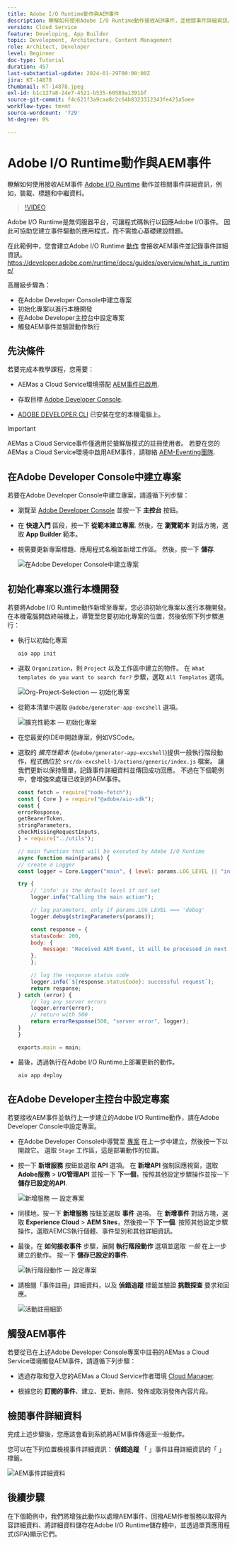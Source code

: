 ```yaml
---
title: Adobe I/O Runtime動作與AEM事件
description: 瞭解如何使用Adobe I/O Runtime動作接收AEM事件，並檢閱事件詳細資訊，例如裝載、標題和中繼資料。
version: Cloud Service
feature: Developing, App Builder
topic: Development, Architecture, Content Management
role: Architect, Developer
level: Beginner
doc-type: Tutorial
duration: 457
last-substantial-update: 2024-01-29T00:00:00Z
jira: KT-14878
thumbnail: KT-14878.jpeg
exl-id: b1c127a8-24e7-4521-b535-60589a1391bf
source-git-commit: f4c621f3a9caa8c2c64b8323312343fe421a5aee
workflow-type: tm+mt
source-wordcount: '729'
ht-degree: 0%

---
```


# Adobe I/O Runtime動作與AEM事件

瞭解如何使用接收AEM事件 [Adobe I/O Runtime](https://developer.adobe.com/runtime/docs/guides/overview/what_is_runtime/) 動作並檢閱事件詳細資訊，例如，裝載、標題和中繼資料。

>[!VIDEO](https://video.tv.adobe.com/v/3427053?quality=12&learn=on)

Adobe I/O Runtime是無伺服器平台，可讓程式碼執行以回應Adobe I/O事件。 因此可協助您建立事件驅動的應用程式，而不需擔心基礎建設問題。

在此範例中，您會建立Adobe I/O Runtime [動作](https://developer.adobe.com/runtime/docs/guides/using/creating_actions/) 會接收AEM事件並記錄事件詳細資訊。
https://developer.adobe.com/runtime/docs/guides/overview/what_is_runtime/

高層級步驟為：

- 在Adobe Developer Console中建立專案
- 初始化專案以進行本機開發
- 在Adobe Developer主控台中設定專案
- 觸發AEM事件並驗證動作執行

## 先決條件

若要完成本教學課程，您需要：

- AEMas a Cloud Service環境搭配 [AEM事件已啟用](https://developer.adobe.com/experience-cloud/experience-manager-apis/guides/events/#enable-aem-events-on-your-aem-cloud-service-environment).

- 存取目標 [Adobe Developer Console](https://developer.adobe.com/developer-console/docs/guides/getting-started/).

- [ADOBE DEVELOPER CLI](https://developer.adobe.com/runtime/docs/guides/tools/cli_install/) 已安裝在您的本機電腦上。

>[!IMPORTANT]
>
>AEMas a Cloud Service事件僅適用於搶鮮版模式的註冊使用者。 若要在您的AEMas a Cloud Service環境中啟用AEM事件，請聯絡 [AEM-Eventing團隊](mailto:grp-aem-events@adobe.com).

## 在Adobe Developer Console中建立專案

若要在Adobe Developer Console中建立專案，請遵循下列步驟：

- 瀏覽至 [Adobe Developer Console](https://developer.adobe.com/) 並按一下 **主控台** 按鈕。

- 在 **快速入門** 區段，按一下 **從範本建立專案**. 然後，在 **瀏覽範本** 對話方塊，選取 **App Builder** 範本。

- 視需要更新專案標題、應用程式名稱並新增工作區。 然後，按一下 **儲存**.

  ![在Adobe Developer Console中建立專案](../assets/examples/runtime-action/create-project.png)


## 初始化專案以進行本機開發

若要將Adobe I/O Runtime動作新增至專案，您必須初始化專案以進行本機開發。 在本機電腦開啟終端機上，導覽至您要初始化專案的位置，然後依照下列步驟進行：

- 執行以初始化專案

  ```bash
  aio app init
  ```

- 選取 `Organization`，則 `Project` 以及工作區中建立的物件。 在 `What templates do you want to search for?` 步驟，選取 `All Templates` 選項。

  ![Org-Project-Selection — 初始化專案](../assets/examples/runtime-action/all-templates.png)

- 從範本清單中選取 `@adobe/generator-app-excshell` 選項。

  ![擴充性範本 — 初始化專案](../assets/examples/runtime-action/extensibility-template.png)

- 在您最愛的IDE中開啟專案，例如VSCode。

- 選取的 _擴充性範本_ (`@adobe/generator-app-excshell`)提供一般執行階段動作，程式碼位於 `src/dx-excshell-1/actions/generic/index.js` 檔案。 讓我們更新以保持簡單，記錄事件詳細資料並傳回成功回應。 不過在下個範例中，會增強來處理已收到的AEM事件。

  ```javascript
  const fetch = require("node-fetch");
  const { Core } = require("@adobe/aio-sdk");
  const {
  errorResponse,
  getBearerToken,
  stringParameters,
  checkMissingRequestInputs,
  } = require("../utils");
  
  // main function that will be executed by Adobe I/O Runtime
  async function main(params) {
  // create a Logger
  const logger = Core.Logger("main", { level: params.LOG_LEVEL || "info" });
  
  try {
      // 'info' is the default level if not set
      logger.info("Calling the main action");
  
      // log parameters, only if params.LOG_LEVEL === 'debug'
      logger.debug(stringParameters(params));
  
      const response = {
      statusCode: 200,
      body: {
          message: "Received AEM Event, it will be processed in next example",
      },
      };
  
      // log the response status code
      logger.info(`${response.statusCode}: successful request`);
      return response;
  } catch (error) {
      // log any server errors
      logger.error(error);
      // return with 500
      return errorResponse(500, "server error", logger);
  }
  }
  
  exports.main = main;
  ```

- 最後，透過執行在Adobe I/O Runtime上部署更新的動作。

  ```bash
  aio app deploy
  ```

## 在Adobe Developer主控台中設定專案

若要接收AEM事件並執行上一步建立的Adobe I/O Runtime動作，請在Adobe Developer Console中設定專案。

- 在Adobe Developer Console中導覽至 [專案](https://developer.adobe.com/console/projects) 在上一步中建立，然後按一下以開啟它。 選取 `Stage` 工作區，這是部署動作的位置。

- 按一下 **新增服務** 按鈕並選取 **API** 選項。 在 **新增API** 強制回應視窗，選取 **Adobe服務** > **I/O管理API** 並按一下 **下一個**，按照其他設定步驟操作並按一下 **儲存已設定的API**.

  ![新增服務 — 設定專案](../assets/examples/runtime-action/add-io-management-api.png)

- 同樣地，按一下 **新增服務** 按鈕並選取 **事件** 選項。 在 **新增事件** 對話方塊，選取 **Experience Cloud** > **AEM Sites**，然後按一下 **下一個**. 按照其他設定步驟操作，選取AEMCS執行個體、事件型別和其他詳細資訊。

- 最後，在 **如何接收事件** 步驟，展開 **執行階段動作** 選項並選取 _一般_ 在上一步建立的動作。 按一下 **儲存已設定的事件**.

  ![執行階段動作 — 設定專案 ](../assets/examples/runtime-action/select-runtime-action.png)

- 請檢閱「事件註冊」詳細資料，以及 **偵錯追蹤** 標籤並驗證 **挑戰探查** 要求和回應。

  ![活動註冊細節](../assets/examples/runtime-action/debug-tracing-challenge-probe.png)


## 觸發AEM事件

若要從已在上述Adobe Developer Console專案中註冊的AEMas a Cloud Service環境觸發AEM事件，請遵循下列步驟：

- 透過存取和登入您的AEMas a Cloud Service作者環境 [Cloud Manager](https://my.cloudmanager.adobe.com/).

- 根據您的 **訂閱的事件**、建立、更新、刪除、發佈或取消發佈內容片段。

## 檢閱事件詳細資料

完成上述步驟後，您應該會看到系統將AEM事件傳遞至一般動作。

您可以在下列位置檢視事件詳細資訊： **偵錯追蹤** 「 」事件註冊詳細資訊的「 」標籤。

![AEM事件詳細資料](../assets/examples/runtime-action/aem-event-details.png)


## 後續步驟

在下個範例中，我們將增強此動作以處理AEM事件、回撥AEM作者服務以取得內容詳細資料、將詳細資料儲存在Adobe I/O Runtime儲存體中，並透過單頁應用程式(SPA)顯示它們。
